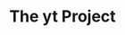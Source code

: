 ---
layout: page
title: The yt Project
description: yt is an open-source, permissively-licensed python package for analyzing and visualizing volumetric data from astrophysics and other scientific domains.
img: assets/img/yt_logo.png
redirect: https://yt-project.org
importance: 1
category: software
---